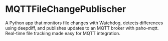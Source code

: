 # MQTTFileChangePublischer
A Python app that monitors file changes with Watchdog, detects differences using deepdiff, and publishes updates to an MQTT broker with paho-mqtt. Real-time file tracking made easy for MQTT integration.

